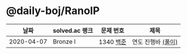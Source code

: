 # @daily-boj/RanolP

| 날짜       | solved.ac 랭크 | 문제 번호                | 제목                                                         |
| ---------- | -------------- | ------------------------ | ------------------------------------------------------------ |
| 2020-04-07 | Bronze I       | 1340 [백준](noj.am/1340) | 연도 진행바 [(풀이)](https://github.com/daily-boj/RanolP/blob/master/P1340.py) |

